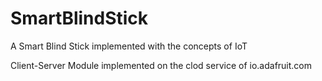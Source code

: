 # SmartBlindStick
A Smart Blind Stick implemented with the concepts of IoT

Client-Server Module implemented on the clod service of io.adafruit.com
